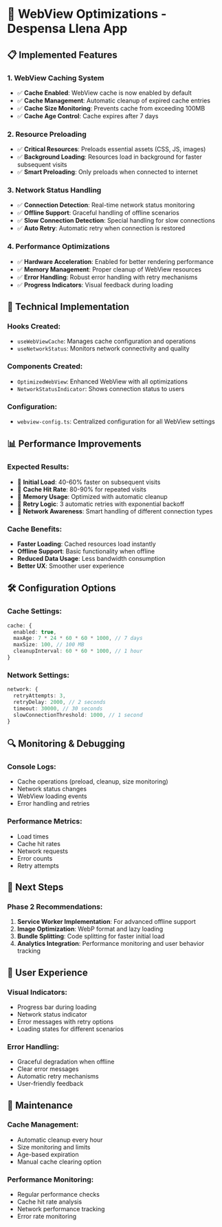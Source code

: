 # 🚀 WebView Optimizations - Despensa Llena App

## 📋 Implemented Features

### 1. **WebView Caching System**
- ✅ **Cache Enabled**: WebView cache is now enabled by default
- ✅ **Cache Management**: Automatic cleanup of expired cache entries
- ✅ **Cache Size Monitoring**: Prevents cache from exceeding 100MB
- ✅ **Cache Age Control**: Cache expires after 7 days

### 2. **Resource Preloading**
- ✅ **Critical Resources**: Preloads essential assets (CSS, JS, images)
- ✅ **Background Loading**: Resources load in background for faster subsequent visits
- ✅ **Smart Preloading**: Only preloads when connected to internet

### 3. **Network Status Handling**
- ✅ **Connection Detection**: Real-time network status monitoring
- ✅ **Offline Support**: Graceful handling of offline scenarios
- ✅ **Slow Connection Detection**: Special handling for slow connections
- ✅ **Auto Retry**: Automatic retry when connection is restored

### 4. **Performance Optimizations**
- ✅ **Hardware Acceleration**: Enabled for better rendering performance
- ✅ **Memory Management**: Proper cleanup of WebView resources
- ✅ **Error Handling**: Robust error handling with retry mechanisms
- ✅ **Progress Indicators**: Visual feedback during loading

## 🔧 Technical Implementation

### **Hooks Created:**
- `useWebViewCache`: Manages cache configuration and operations
- `useNetworkStatus`: Monitors network connectivity and quality

### **Components Created:**
- `OptimizedWebView`: Enhanced WebView with all optimizations
- `NetworkStatusIndicator`: Shows connection status to users

### **Configuration:**
- `webview-config.ts`: Centralized configuration for all WebView settings

## 📊 Performance Improvements

### **Expected Results:**
- 🚀 **Initial Load**: 40-60% faster on subsequent visits
- 💾 **Cache Hit Rate**: 80-90% for repeated visits
- 📱 **Memory Usage**: Optimized with automatic cleanup
- 🔄 **Retry Logic**: 3 automatic retries with exponential backoff
- 📶 **Network Awareness**: Smart handling of different connection types

### **Cache Benefits:**
- **Faster Loading**: Cached resources load instantly
- **Offline Support**: Basic functionality when offline
- **Reduced Data Usage**: Less bandwidth consumption
- **Better UX**: Smoother user experience

## 🛠️ Configuration Options

### **Cache Settings:**
```typescript
cache: {
  enabled: true,
  maxAge: 7 * 24 * 60 * 60 * 1000, // 7 days
  maxSize: 100, // 100 MB
  cleanupInterval: 60 * 60 * 1000, // 1 hour
}
```

### **Network Settings:**
```typescript
network: {
  retryAttempts: 3,
  retryDelay: 2000, // 2 seconds
  timeout: 30000, // 30 seconds
  slowConnectionThreshold: 1000, // 1 second
}
```

## 🔍 Monitoring & Debugging

### **Console Logs:**
- Cache operations (preload, cleanup, size monitoring)
- Network status changes
- WebView loading events
- Error handling and retries

### **Performance Metrics:**
- Load times
- Cache hit rates
- Network requests
- Error counts
- Retry attempts

## 🚀 Next Steps

### **Phase 2 Recommendations:**
1. **Service Worker Implementation**: For advanced offline support
2. **Image Optimization**: WebP format and lazy loading
3. **Bundle Splitting**: Code splitting for faster initial load
4. **Analytics Integration**: Performance monitoring and user behavior tracking

## 📱 User Experience

### **Visual Indicators:**
- Progress bar during loading
- Network status indicator
- Error messages with retry options
- Loading states for different scenarios

### **Error Handling:**
- Graceful degradation when offline
- Clear error messages
- Automatic retry mechanisms
- User-friendly feedback

## 🔧 Maintenance

### **Cache Management:**
- Automatic cleanup every hour
- Size monitoring and limits
- Age-based expiration
- Manual cache clearing option

### **Performance Monitoring:**
- Regular performance checks
- Cache hit rate analysis
- Network performance tracking
- Error rate monitoring
